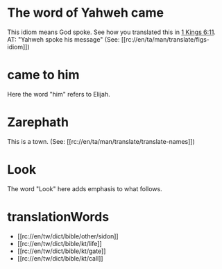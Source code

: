 # The word of Yahweh came

This idiom means God spoke. See how you translated this in [1 Kings 6:11](../06/11.md). AT: "Yahweh spoke his message" (See: [[rc://en/ta/man/translate/figs-idiom]])

# came to him

Here the word "him" refers to Elijah.

# Zarephath

This is a town. (See: [[rc://en/ta/man/translate/translate-names]])

# Look

The word "Look" here adds emphasis to what follows.

# translationWords

* [[rc://en/tw/dict/bible/other/sidon]]
* [[rc://en/tw/dict/bible/kt/life]]
* [[rc://en/tw/dict/bible/kt/gate]]
* [[rc://en/tw/dict/bible/kt/call]]